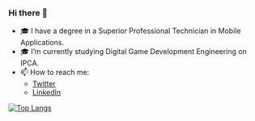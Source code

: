 ### Hi there 👋

- 🎓 I have a degree in a Superior Professional Technician in Mobile Applications.
- 🎓 I’m currently studying Digital Game Development Engineering on IPCA.
- 📫 How to reach me: 
  - [Twitter](https://twitter.com/saraivinha98)
  - [LinkedIn](https://www.linkedin.com/in/jo%C3%A3o-saraiva-5103721b9/)

[![Top Langs](https://github-readme-stats.vercel.app/api/top-langs/?username=Saraiv&layout=compact)](https://github.com/Saraiv/github-readme-stats)
